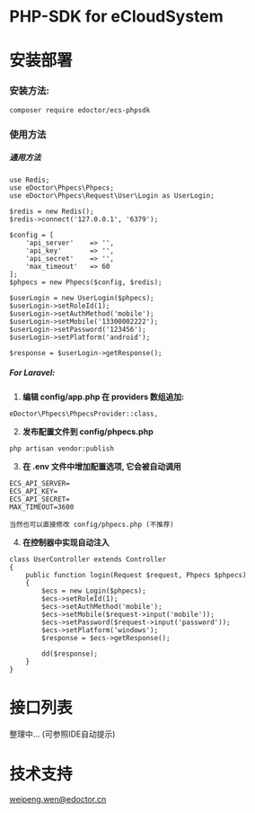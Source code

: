 # PHP-SDK for eCloudSystem
# 安装部署
### 安装方法:
```
composer require edoctor/ecs-phpsdk
```
### 使用方法
##### 通用方法
```
use Redis;
use eDoctor\Phpecs\Phpecs;
use eDoctor\Phpecs\Request\User\Login as UserLogin;

$redis = new Redis();
$redis->connect('127.0.0.1', '6379');

$config = [
    'api_server'    => '',
    'api_key'       => '',
    'api_secret'    => '',
    'max_timeout'   => 60
];
$phpecs = new Phpecs($config, $redis);

$userLogin = new UserLogin($phpecs);
$userLogin->setRoleId(1);
$userLogin->setAuthMethod('mobile');
$userLogin->setMobile('13300002222');
$userLogin->setPassword('123456');
$userLogin->setPlatform('android');

$response = $userLogin->getResponse();
```

##### For Laravel:
1. **编辑 config/app.php 在 providers 数组追加:**
```
eDoctor\Phpecs\PhpecsProvider::class,
```
2. **发布配置文件到 config/phpecs.php**
```
php artisan vendor:publish
```
3. **在 .env 文件中增加配置选项, 它会被自动调用**
```
ECS_API_SERVER=
ECS_API_KEY=
ECS_API_SECRET=
MAX_TIMEOUT=3600
```
```
当然也可以直接修改 config/phpecs.php (不推荐)
```
4. **在控制器中实现自动注入**
```
class UserController extends Controller
{
    public function login(Request $request, Phpecs $phpecs)
    {
        $ecs = new Login($phpecs);
        $ecs->setRoleId(1);
        $ecs->setAuthMethod('mobile');
        $ecs->setMobile($request->input('mobile'));
        $ecs->setPassword($request->input('password'));
        $ecs->setPlatform('windows');
        $response = $ecs->getResponse();
        
        dd($response);
    }
}
```

# 接口列表
整理中...
(可参照IDE自动提示)

# 技术支持
weipeng.wen@edoctor.cn